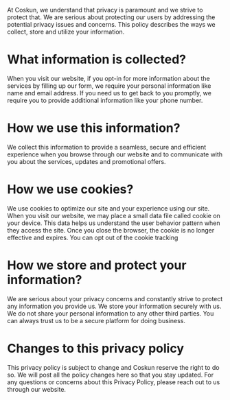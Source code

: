At Coskun, we understand that privacy is paramount and we strive to protect that. We are serious about protecting our users by addressing the potential privacy issues and concerns. This policy describes the ways we collect, store and utilize your information.

# What information is collected?
When you visit our website, if you opt-in for more information about the services by filling up our form, we require your personal information like name and email address. If you need us to get back to you promptly, we require you to provide additional information like your phone number.

# How we use this information?
We collect this information to provide a seamless, secure and efficient experience when you browse through our website and to communicate with you about the services, updates and promotional offers.

# How we use cookies?
We use cookies to optimize our site and your experience using our site.  When you visit our website, we may place a small data file called cookie on your device. This data helps us understand the user behavior pattern when they access the site. Once you close the browser, the cookie is no longer effective and expires. You can opt out of the cookie tracking <here>

# How we store and protect your information?
We are serious about your privacy concerns and constantly strive to protect any information you provide us. We store your information securely with us. We do not share your personal information to any other third parties. You can always trust us to be a secure platform for doing business.

# Changes to this privacy policy
This privacy policy is subject to change and Coskun reserve the right to do so. We will post all the policy changes here so that you stay updated. For any questions or concerns about this Privacy Policy, please reach out to us through our website.

